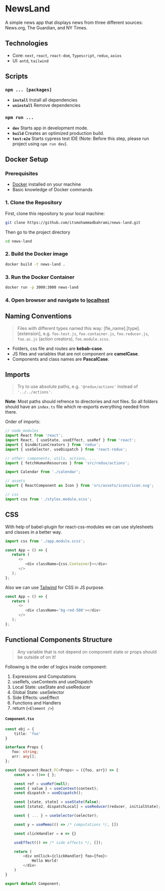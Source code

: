 # NewsLand

A simple news app that displays news from three different sources: News.org, The Guardian, and NY Times.

## Technologies

-  Core: `next`, `react`, `react-dom`, `Typescript`, `redux`, `axios`
-  UI: `antd`, `tailwind`

## Scripts

### `npm ... [packages]`

-  **`install`** Install all dependencies
-  **`uninstall`** Remove dependencies

### `npm run ...`

-  **`dev`** Starts app in development mode.
-  **`build`** Creates an optimized production build.
-  **`test:e2e`** Starts cypress test IDE (Note: Before this step, please run project using `npm run dev`).

## Docker Setup

### Prerequisites

-  [Docker](https://www.docker.com/get-started) installed on your machine
-  Basic knowledge of Docker commands

### 1. Clone the Repository

First, clone this repository to your local machine:

```bash
git clone https://github.com/itsmohammadbahrami/news-land.git
```

Then go to the project directory

```bash
cd news-land
```

### 2. Build the Docker image

```bash
docker build -t news-land .

```

### 3. Run the Docker Container

```bash
docker run -p 3000:3000 news-land
```

### 4. Open browser and navigate to [localhost](http://localhost:3000)

## Naming Conventions

> Files with different types named this way: [fle_name].[type].[extension], e.g. `foo.test.js`, `foo.container.js`, `foo.reducer.js`, `foo.ac.js` (action creators), `foo.module.scss`.

-  Folders, css file and routes are **kebab-case**.
-  JS files and variables that are not component are **camelCase**.
-  Components and class names are **PascalCase**.

## Imports

> Try to use absolute paths, e.g. `'@redux/actions'` instead of `'../../actions'`.

**Note**: Most paths should refrence to directories and not files. So all folders should have an `index.ts` file which re-exports everything needed from there.

Order of imports:

```js
// node_modules
import React from 'react';
import React, { useState, useEffect, useRef } from 'react';
import { bindActionCreators } from 'redux';
import { useSelector, useDispatch } from 'react-redux';

// other: components, utils, actions, ...
import { fetchHumanResources } from 'src/redux/actions';

import Calendar from './calendar';

// assets
import { ReactComponent as Icon } from 'src/assets/icons/icon.svg';

// css
import css from './styles.module.scss';
```

## CSS

With help of babel-plugin for react-css-modules we can use stylesheets and classes in a better way.

```js
import css from './app.module.scss';

const App = () => {
   return (
      <>
         <div className={css.Container}></div>
      </>
   );
};
```

Also we can use [Tailwind](https://tailwindcss.com/) for CSS in JS purpose.

```js
const App = () => {
   return (
      <>
         <div className='bg-red-500'></div>
      </>
   );
};
```

## Functional Components Structure

> Any variable that is not depend on component state or props should be outside of on it!

Following is the order of logics inside component:

1. Expressions and Computations
2. useRefs, useContexts and useDispatch
3. Local State: useState and useReducer
4. Global State: useSelector
5. Side Effects: useEffect
6. Functions and Handlers
7. return (`<Element />`)

#### `Component.tsx`

```ts
const obj = {
    title: 'foo'
}

interface Props {
   foo: string;
   arr: any[];
};

const Component:React.FC<Props> = ({foo, arr}) => {
    const x = ()=> { };

    const ref = useRef(null);
    const { value } = useContext(context);
    const dispatch = useDispatch();

    const [state, state] = useState(false);
    const [state2, dispatchLocal] = useReducer(reducer, initialState);

    const { ... } = useSelector(selector);

    const y = useMemo(() => /* computations */, [])

    const clickHandler = e => {}

    useEffect(() => /* side effects */, []);

    return (
        <div onClick={clickHandler} foo={foo}>
            Hello World!
        </div>
    )
}

export default Component;
```
